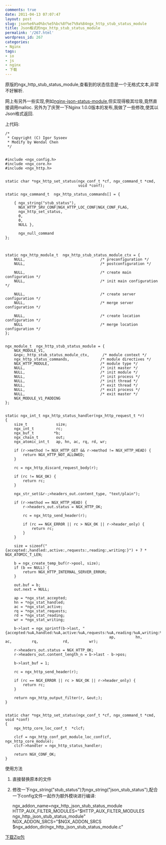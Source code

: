 ```yaml
---
comments: true
date: 2011-04-13 07:07:47
layout: post
slug: json%e6%a0%bc%e5%bc%8f%e7%9a%84ngx_http_stub_status_module
title: Json格式的ngx_http_stub_status_module
permalink: '/267.html'
wordpress_id: 267
categories:
- Nginx
tags:
- io
- js
- nginx
- 下载
---
```


原版的ngx_http_stub_status_module,查看到的状态信息是一个无格式文本,非常不好解析.

网上有另外一些实现,例如[nginx-json-status-module](https://github.com/drmingdrmer/nginx-json-status-module),但实现得极其垃圾,竟然直接调用malloc. 另外为了庆贺一下Nginx 1.0.0版本的发布,我做了一些修改,使其以Json格式返回.

上代码:

    
    
    
    /*
     * Copyright (C) Igor Sysoev
     * Modify by Wendal Chen
     */
    
    
    #include <ngx_config.h>
    #include <ngx_core.h>
    #include <ngx_http.h>
    
    
    static char *ngx_http_set_status(ngx_conf_t *cf, ngx_command_t *cmd,
                                     void *conf);
    
    static ngx_command_t  ngx_http_status_commands[] = {
    
        { ngx_string("stub_status"),
          NGX_HTTP_SRV_CONF|NGX_HTTP_LOC_CONF|NGX_CONF_FLAG,
          ngx_http_set_status,
          0,
          0,
          NULL },
    
          ngx_null_command
    };
    
    
    
    static ngx_http_module_t  ngx_http_stub_status_module_ctx = {
        NULL,                                  /* preconfiguration */
        NULL,                                  /* postconfiguration */
    
        NULL,                                  /* create main configuration */
        NULL,                                  /* init main configuration */
    
        NULL,                                  /* create server configuration */
        NULL,                                  /* merge server configuration */
    
        NULL,                                  /* create location configuration */
        NULL                                   /* merge location configuration */
    };
    
    
    ngx_module_t  ngx_http_stub_status_module = {
        NGX_MODULE_V1,
        &ngx;_http_stub_status_module_ctx,      /* module context */
        ngx_http_status_commands,              /* module directives */
        NGX_HTTP_MODULE,                       /* module type */
        NULL,                                  /* init master */
        NULL,                                  /* init module */
        NULL,                                  /* init process */
        NULL,                                  /* init thread */
        NULL,                                  /* exit thread */
        NULL,                                  /* exit process */
        NULL,                                  /* exit master */
        NGX_MODULE_V1_PADDING
    };
    
    
    static ngx_int_t ngx_http_status_handler(ngx_http_request_t *r)
    {
        size_t             size;
        ngx_int_t          rc;
        ngx_buf_t         *b;
        ngx_chain_t        out;
        ngx_atomic_int_t   ap, hn, ac, rq, rd, wr;
    
        if (r->method != NGX_HTTP_GET && r->method != NGX_HTTP_HEAD) {
            return NGX_HTTP_NOT_ALLOWED;
        }
    
        rc = ngx_http_discard_request_body(r);
    
        if (rc != NGX_OK) {
            return rc;
        }
    
        ngx_str_set(&r-;>headers_out.content_type, "text/plain");
    
        if (r->method == NGX_HTTP_HEAD) {
            r->headers_out.status = NGX_HTTP_OK;
    
            rc = ngx_http_send_header(r);
    
            if (rc == NGX_ERROR || rc > NGX_OK || r->header_only) {
                return rc;
            }
        }
    
        size = sizeof("{accepted:,handled:,active:,requests:,reading:,writing:}") + 7 * NGX_ATOMIC_T_LEN;
    
        b = ngx_create_temp_buf(r->pool, size);
        if (b == NULL) {
            return NGX_HTTP_INTERNAL_SERVER_ERROR;
        }
    
        out.buf = b;
        out.next = NULL;
    
        ap = *ngx_stat_accepted;
        hn = *ngx_stat_handled;
        ac = *ngx_stat_active;
        rq = *ngx_stat_requests;
        rd = *ngx_stat_reading;
        wr = *ngx_stat_writing;
    
        b->last = ngx_sprintf(b->last, "{accepted:%uA,handled:%uA,active:%uA,requests:%uA,reading:%uA,writing:%uA}", 
                                                   ap,         hn,        ac,         rq,           rd,         wr);
    
        r->headers_out.status = NGX_HTTP_OK;
        r->headers_out.content_length_n = b->last - b->pos;
    
        b->last_buf = 1;
    
        rc = ngx_http_send_header(r);
    
        if (rc == NGX_ERROR || rc > NGX_OK || r->header_only) {
            return rc;
        }
    
        return ngx_http_output_filter(r, &out;);
    }
    
    
    static char *ngx_http_set_status(ngx_conf_t *cf, ngx_command_t *cmd, void *conf)
    {
        ngx_http_core_loc_conf_t  *clcf;
    
        clcf = ngx_http_conf_get_module_loc_conf(cf, ngx_http_core_module);
        clcf->handler = ngx_http_status_handler;
    
        return NGX_CONF_OK;
    }
    


使用方法
1. 直接替换原本的文件
2. 修改一下ngx_string("stub_status")为ngx_string("json_stub_status"),配合一下config文件一起作为额外模块进行编译:

    
    
    ngx_addon_name=ngx_http_json_stub_status_module
    HTTP_AUX_FILTER_MODULES="$HTTP_AUX_FILTER_MODULES ngx_http_json_stub_status_module"
    NGX_ADDON_SRCS="$NGX_ADDON_SRCS $ngx_addon_dir/ngx_http_json_stub_status_module.c"
    


[下载Zip包](https://docs.google.com/leaf?id=0B8hUXYDeoy_hMDJjYmUzNTktMTQyNi00MzdjLTk0YzYtMDcxYzY1NWU2MDA2)
